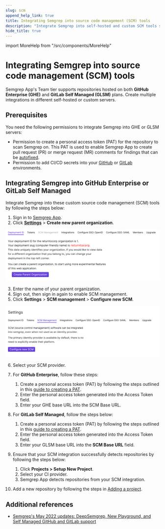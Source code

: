 ```yaml
---
slug: scm 
append_help_link: true
title: Integrating Semgrep into source code management (SCM) tools
description: "Integrate Semgrep into self-hosted and custom SCM tools such as GitHub Enterprise and GitLab Self Hosted."
hide_title: true
---
```


import MoreHelp from "/src/components/MoreHelp"

# Integrating Semgrep into source code management (SCM) tools

Semgrep App's Team tier supports repositories hosted on both **GitHub Enterprise (GHE)** and **GitLab Self Managed (GLSM)** plans. Create multiple integrations in different self-hosted or custom servers.

## Prerequisites

You need the following permissions to integrate Semgrep into GHE or GLSM servers:

* Permission to create a personal access token (PAT) for the repository to scan Semgrep on. This PAT is used to enable Semgrep App to create pull request (PR) or merge request (MR) comments for findings that can be [autofixed](../notifications/#automatically-fix-your-findings-through-pull-or-merge-requests).
* Permission to add CI/CD secrets into your [GitHub](https://docs.github.com/en/actions/security-guides/encrypted-secrets) or [GitLab](https://docs.gitlab.com/ee/ci/secrets/) environments.

## Integrating Semgrep into GitHub Enterprise or GitLab Self Managed 

Integrate Semgrep into these custom source code management (SCM) tools by following the steps below:

1. Sign in to [Semgrep App](https://semgrep.dev/login).
2. Click **[Settings](https://semgrep.dev/orgs/-/settings)** > **Create new parent organization**.

<div class = "bordered">

![Screenshot of settings for parent organization](../img/app-parent-org.png "Screenshot of settings for parent organization")

</div>

3. Enter the name of your parent organization.
4. Sign out, then sign in again to enable SCM management.
5. Click **Settings** > **SCM management** > **Configure new SCM**.

<div class = "bordered">

![Screenshot of SCM configuration tab](../img/app-scm.png)

</div>

6. Select your SCM provider.
7. For **GitHub Enterprise**, follow these steps:

    1. Create a personal access token (PAT) by following the steps outlined in this [guide to creating a PAT](https://docs.github.com/en/enterprise-server@3.1/authentication/keeping-your-account-and-data-secure/creating-a-personal-access-token).
    2. Enter the personal access token generated into the Access Token field.
    3. Enter your GHE base URL into the SCM Base URL.
8. For **GitLab Self Managed**, follow the steps below:
    1. Create a personal access token (PAT) by following the steps outlined in this [guide to creating a PAT](https://docs.gitlab.com/ee/user/profile/personal_access_tokens.html).
    2. Enter the personal access token generated into the Access Token field.
    3. Enter your GLSM base URL into the **SCM Base URL** field.
9. Ensure that your SCM integration successfully detects repositories by following the steps below:
    1. Click **Projects > Setup New Project**.
    2. Select your CI provider.
    3. Semgrep App detects repositories from your SCM integration.
10. Add a new repository by following the steps in [Adding a project](../getting-started-with-semgrep-app/#adding-a-project).

## Additional references
* [Semgrep's May 2022 updates: DeepSemgrep, New Playground, and Self Managed GitHub and GitLab support](https://r2c.dev/blog/2022/semgreps-may-2022-updates/)


<MoreHelp />
